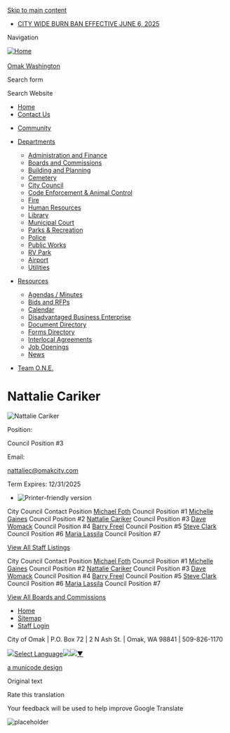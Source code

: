 [Skip to main content](https://www.omakcity.com/directory-listing/nattalie-cariker/)

- [CITY WIDE BURN BAN EFFECTIVE JUNE 6, 2025](https://www.omakcity.com/community/page/city-wide-burn-ban-effective-june-6-2025)

Navigation

[![Home](https://www.omakcity.com/sites/all/themes/aha_compass/logo.png)  
\
Omak Washington](https://www.omakcity.com "Home")

Search form

Search Website

- [Home](https://www.omakcity.com)
- [Contact Us](https://www.omakcity.com/contact)

<!--THE END-->

- [Community](https://www.omakcity.com/community)
- [Departments](https://www.omakcity.com/departments)
  
  - [Administration and Finance](https://www.omakcity.com/administration)
  - [Boards and Commissions](https://www.omakcity.com/bc)
  - [Building and Planning](https://www.omakcity.com/building)
  - [Cemetery](https://www.omakcity.com/cemetery)
  - [City Council](https://www.omakcity.com/citycouncil)
  - [Code Enforcement &amp; Animal Control](https://www.omakcity.com/code)
  - [Fire](https://www.omakcity.com/fire)
  - [Human Resources](https://www.omakcity.com/hr)
  - [Library](https://www.omakcity.com/library)
  - [Municipal Court](https://www.omakcity.com/court "Online  For one time payments, you may pay your fines online by clicking this link Pay Online  By Mail  The Court accepts check or money orders by mail. Please do not send cash. To make a payment by mail, please make your check/money order payable to “Omak Municipal Court”.  Please include the case number of your ticket or include your full name and date of birth on your check or money order.  Mail payments to:                                                                                                                                                  Omak Municipal Court                                                                                                                                           P.O. Box 72                                                                                                                                                        Omak, WA 98841  In Person  Payments are accepted during business hours.   Or by Phone  By calling 509-826-2971     After-hours payments can be left in the lobby drop box, to the left of the main City Hall lobby.")
  - [Parks &amp; Recreation](https://www.omakcity.com/parksrec)
  - [Police](https://www.omakcity.com/police)
  - [Public Works](https://www.omakcity.com/publicworks "Public Works")
  - [RV Park](https://www.omakcity.com/rv-park)
  - [Airport](https://www.omakcity.com/airport)
  - [Utilities](https://www.omakcity.com/utilities)
- [Resources](https://www.omakcity.com/resourcecenter)
  
  - [Agendas / Minutes](https://www.omakcity.com/meetings)
  - [Bids and RFPs](https://www.omakcity.com/rfps)
  - [Calendar](https://www.omakcity.com/calendar)
  - [Disadvantaged Business Enterprise](https://www.omakcity.com/ru/page/disadvantaged-business-enterprise)
  - [Document Directory](https://www.omakcity.com/documents)
  - [Forms Directory](https://www.omakcity.com/forms)
  - [Interlocal Agreements](https://www.omakcity.com/ru/page/interlocal-agreements)
  - [Job Openings](https://www.omakcity.com/jobs)
  - [News](https://www.omakcity.com/news)
- [Team O.N.E.](https://www.omakcity.com/team-one "Omak Neighborhood Engagement")

# Nattalie Cariker

![Nattalie Cariker](https://www.omakcity.com/sites/default/files/styles/full_node_primary/public/imageattachments/directory/2778/nattalie_cariker.jpg?itok=sCCjkpei)

Position: 

Council Position #3

Email: 

nattaliec@omakcity.com

Term Expires: 12/31/2025

- ![Printer-friendly version](https://www.omakcity.com/sites/all/modules/print/icons/print_icon.png "Printer-friendly version")

City Council Contact Position [Michael Foth](https://www.omakcity.com/directory-listing/michael-foth) Council Position #1 [Michelle Gaines](https://www.omakcity.com/directory-listing/michelle-gaines) Council Position #2 [Nattalie Cariker](https://www.omakcity.com/directory-listing/nattalie-cariker) Council Position #3 [Dave Womack](https://www.omakcity.com/directory-listing/dave-womack) Council Position #4 [Barry Freel](https://www.omakcity.com/directory-listing/barry-freel) Council Position #5 [Steve Clark](https://www.omakcity.com/directory-listing/steve-clark) Council Position #6 [Maria Lassila](https://www.omakcity.com/directory-listing/maria-lassila) Council Position #7

[View All Staff Listings](https://www.omakcity.com/directory)

City Council Contact Position [Michael Foth](https://www.omakcity.com/directory-listing/michael-foth) Council Position #1 [Michelle Gaines](https://www.omakcity.com/directory-listing/michelle-gaines) Council Position #2 [Nattalie Cariker](https://www.omakcity.com/directory-listing/nattalie-cariker) Council Position #3 [Dave Womack](https://www.omakcity.com/directory-listing/dave-womack) Council Position #4 [Barry Freel](https://www.omakcity.com/directory-listing/barry-freel) Council Position #5 [Steve Clark](https://www.omakcity.com/directory-listing/steve-clark) Council Position #6 [Maria Lassila](https://www.omakcity.com/directory-listing/maria-lassila) Council Position #7

[View All Boards and Commissions](https://www.omakcity.com/bc/directory)

- [Home](https://www.omakcity.com)
- [Sitemap](https://www.omakcity.com/sitemap)
- [Staff Login](https://www.omakcity.com/user/login?current=node%2F2778)

City of Omak | P.O. Box 72 | 2 N Ash St. | Omak, WA 98841 | 509-826-1170

![](https://www.google.com/images/cleardot.gif)[Select Language![](https://www.google.com/images/cleardot.gif)​![](https://www.google.com/images/cleardot.gif)▼](https://www.omakcity.com/directory-listing/nattalie-cariker)

[a municode design](https://www.municodeweb.com)

Original text

Rate this translation

Your feedback will be used to help improve Google Translate

![placeholder](https://www.omakcity.com/sites/all/themes/aha_compass/logo.png)